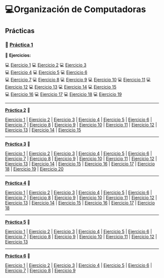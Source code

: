 # 💻Organización de Computadoras 

## **Prácticas**

### 📄 [Práctica 1](https://github.com/caroalonso/Materia-CADP/blob/main/Practicas/Practica%201/Practica%201%20cadp.pdf)

🔹 **Ejercicios:**  

💻 [Ejercicio 1](https://github.com/caroalonso/Materia-CADP/blob/main/Practicas/Practica%201/Resoluci%C3%B3n%20Practica/punto1.pas) 
💻 [Ejercicio 2](https://github.com/Caarito/Materia-CADP/blob/main/Practicas/Practica%201/Resoluci%C3%B3n%20Practica/punto2.pas) 
💻 [Ejercicio 3](https://github.com/Caarito/Materia-CADP/blob/main/Practicas/Practica%201/Resoluci%C3%B3n%20Practica/punto3.pas)  
💻 [Ejercicio 4](https://github.com/Caarito/Materia-CADP/blob/main/Practicas/Practica%201/Resoluci%C3%B3n%20Practica/punto4.pas) 
💻 [Ejercicio 5](https://github.com/Caarito/Materia-CADP/blob/main/Practicas/Practica%201/Resoluci%C3%B3n%20Practica/punto5.pas) 
💻 [Ejercicio 6](https://github.com/Caarito/Materia-CADP/blob/main/Practicas/Practica%201/Resoluci%C3%B3n%20Practica/punto6.pas)  
💻 [Ejercicio 7](https://github.com/Caarito/Materia-CADP/blob/main/Practicas/Practica%201/Resoluci%C3%B3n%20Practica/punto7.pas) 
💻 [Ejercicio 8](https://github.com/Caarito/Materia-CADP/blob/main/Practicas/Practica%201/Resoluci%C3%B3n%20Practica/punto8.pas) 
💻 [Ejercicio 9](https://github.com/Caarito/Materia-CADP/blob/main/Practicas/Practica%201/Resoluci%C3%B3n%20Practica/punto9.pas)
💻 [Ejercicio 10](https://github.com/caroalonso/Materia-CADP/blob/main/Practicas/Practica%201/Resoluci%C3%B3n%20Practica/punto1.pas) 
💻 [Ejercicio 11](https://github.com/Caarito/Materia-CADP/blob/main/Practicas/Practica%201/Resoluci%C3%B3n%20Practica/punto2.pas)
💻 [Ejercicio 12](https://github.com/Caarito/Materia-CADP/blob/main/Practicas/Practica%201/Resoluci%C3%B3n%20Practica/punto3.pas) 
💻 [Ejercicio 13](https://github.com/Caarito/Materia-CADP/blob/main/Practicas/Practica%201/Resoluci%C3%B3n%20Practica/punto4.pas)
💻 [Ejercicio 14](https://github.com/Caarito/Materia-CADP/blob/main/Practicas/Practica%201/Resoluci%C3%B3n%20Practica/punto5.pas)
💻 [Ejercicio 15](https://github.com/Caarito/Materia-CADP/blob/main/Practicas/Practica%201/Resoluci%C3%B3n%20Practica/punto6.pas)  
💻 [Ejercicio 16](https://github.com/Caarito/Materia-CADP/blob/main/Practicas/Practica%201/Resoluci%C3%B3n%20Practica/punto7.pas) 
💻 [Ejercicio 17](https://github.com/Caarito/Materia-CADP/blob/main/Practicas/Practica%201/Resoluci%C3%B3n%20Practica/punto8.pas)
💻 [Ejercicio 18](https://github.com/Caarito/Materia-CADP/blob/main/Practicas/Practica%201/Resoluci%C3%B3n%20Practica/punto9.pas)
💻 [Ejercicio 19](https://github.com/Caarito/Materia-CADP/blob/main/Practicas/Practica%201/Resoluci%C3%B3n%20Practica/punto9.pas)

---

**[Práctica 2](enlace_a_practica_2.pdf)** 📄

[Ejercicio 1](enlace_a_ejercicio_1.pdf) | [Ejercicio 2](enlace_a_ejercicio_2.pdf) | [Ejercicio 3](enlace_a_ejercicio_3.pdf) | [Ejercicio 4](enlace_a_ejercicio_4.pdf) | [Ejercicio 5](enlace_a_ejercicio_5.pdf) | [Ejercicio 6](enlace_a_ejercicio_6.pdf) | [Ejercicio 7](enlace_a_ejercicio_7.pdf) | [Ejercicio 8](enlace_a_ejercicio_8.pdf) | [Ejercicio 9](enlace_a_ejercicio_9.pdf) | [Ejercicio 10](enlace_a_ejercicio_10.pdf) | [Ejercicio 11](enlace_a_ejercicio_11.pdf) | [Ejercicio 12](enlace_a_ejercicio_12.pdf) | [Ejercicio 13](enlace_a_ejercicio_13.pdf) | [Ejercicio 14](enlace_a_ejercicio_14.pdf) | [Ejercicio 15](enlace_a_ejercicio_15.pdf)

---

**[Práctica 3](enlace_a_practica_2.pdf)** 📄

[Ejercicio 1](enlace_a_ejercicio_1.pdf) | [Ejercicio 2](enlace_a_ejercicio_2.pdf) | [Ejercicio 3](enlace_a_ejercicio_3.pdf) | [Ejercicio 4](enlace_a_ejercicio_4.pdf) | [Ejercicio 5](enlace_a_ejercicio_5.pdf) | [Ejercicio 6](enlace_a_ejercicio_6.pdf) | [Ejercicio 7](enlace_a_ejercicio_7.pdf) | [Ejercicio 8](enlace_a_ejercicio_8.pdf) | [Ejercicio 9](enlace_a_ejercicio_9.pdf) | [Ejercicio 10](enlace_a_ejercicio_10.pdf) | [Ejercicio 11](enlace_a_ejercicio_11.pdf) | [Ejercicio 12](enlace_a_ejercicio_12.pdf) | [Ejercicio 13](enlace_a_ejercicio_13.pdf) | [Ejercicio 14](enlace_a_ejercicio_14.pdf) | [Ejercicio 15](enlace_a_ejercicio_15.pdf) | [Ejercicio 16](enlace_a_ejercicio_16.pdf) | [Ejercicio 17](enlace_a_ejercicio_17.pdf) | [Ejercicio 18](enlace_a_ejercicio_18.pdf) | [Ejercicio 19](enlace_a_ejercicio_19.pdf) | [Ejercicio 20](enlace_a_ejercicio_20.pdf)

---

**[Práctica 4](enlace_a_practica_2.pdf)** 📄

[Ejercicio 1](enlace_a_ejercicio_1.pdf) | [Ejercicio 2](enlace_a_ejercicio_2.pdf) | [Ejercicio 3](enlace_a_ejercicio_3.pdf) | [Ejercicio 4](enlace_a_ejercicio_4.pdf) | [Ejercicio 5](enlace_a_ejercicio_5.pdf) | [Ejercicio 6](enlace_a_ejercicio_6.pdf) | [Ejercicio 7](enlace_a_ejercicio_7.pdf) | [Ejercicio 8](enlace_a_ejercicio_8.pdf) | [Ejercicio 9](enlace_a_ejercicio_9.pdf) | [Ejercicio 10](enlace_a_ejercicio_10.pdf) | [Ejercicio 11](enlace_a_ejercicio_11.pdf) | [Ejercicio 12](enlace_a_ejercicio_12.pdf) | [Ejercicio 13](enlace_a_ejercicio_13.pdf) | [Ejercicio 14](enlace_a_ejercicio_14.pdf) | [Ejercicio 15](enlace_a_ejercicio_15.pdf) | [Ejercicio 16](enlace_a_ejercicio_16.pdf) | [Ejercicio 17](enlace_a_ejercicio_17.pdf) | [Ejercicio 18](enlace_a_ejercicio_18.pdf)

---

**[Práctica 5](enlace_a_practica_2.pdf)** 📄

[Ejercicio 1](enlace_a_ejercicio_1.pdf) | [Ejercicio 2](enlace_a_ejercicio_2.pdf) | [Ejercicio 3](enlace_a_ejercicio_3.pdf) | [Ejercicio 4](enlace_a_ejercicio_4.pdf) | [Ejercicio 5](enlace_a_ejercicio_5.pdf) | [Ejercicio 6](enlace_a_ejercicio_6.pdf) | [Ejercicio 7](enlace_a_ejercicio_7.pdf) | [Ejercicio 8](enlace_a_ejercicio_8.pdf) | [Ejercicio 9](enlace_a_ejercicio_9.pdf) | [Ejercicio 10](enlace_a_ejercicio_10.pdf) | [Ejercicio 11](enlace_a_ejercicio_11.pdf) | [Ejercicio 12](enlace_a_ejercicio_12.pdf) | [Ejercicio 13](enlace_a_ejercicio_13.pdf)

---

**[Práctica 6](enlace_a_practica_2.pdf)** 📄

[Ejercicio 1](enlace_a_ejercicio_1.pdf) | [Ejercicio 2](enlace_a_ejercicio_2.pdf) | [Ejercicio 3](enlace_a_ejercicio_3.pdf) | [Ejercicio 4](enlace_a_ejercicio_4.pdf) | [Ejercicio 5](enlace_a_ejercicio_5.pdf) | [Ejercicio 6](enlace_a_ejercicio_6.pdf) | [Ejercicio 7](enlace_a_ejercicio_7.pdf) | [Ejercicio 8](enlace_a_ejercicio_8.pdf) | [Ejercicio 9](enlace_a_ejercicio_9.pdf)
